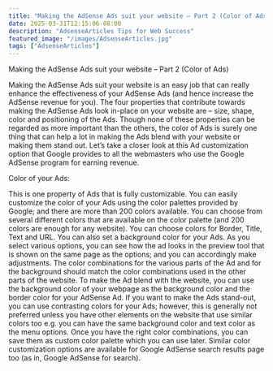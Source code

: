 ```yaml
---
title: "Making the AdSense Ads suit your website – Part 2 (Color of Ads)"
date: 2025-03-31T12:15:06-08:00
description: "AdsenseArticles Tips for Web Success"
featured_image: "/images/AdsenseArticles.jpg"
tags: ["AdsenseArticles"]
---
```


Making the AdSense Ads suit your website – Part 2 (Color of Ads)

Making the AdSense Ads suit your website is an easy job that can really enhance the effectiveness of your AdSense Ads (and hence increase the AdSense revenue for you). The four properties that contribute towards making the AdSense Ads look in-place on your website are – size,  shape, color and positioning of the Ads. Though none of these properties can be regarded as more important than the others, the color of Ads is surely one thing that can help a lot in making the Ads blend with your website or making them stand out. Let’s take a closer look at this Ad customization option that Google provides to all the webmasters who use the Google AdSense program for earning revenue. 

Color of your Ads:

This is one property of Ads that is fully customizable. You can easily customize the color of your Ads using the color palettes provided by Google; and there are more than 200 colors available. You can choose from several different colors that are available on the color palette (and 200 colors are enough for any website). You can choose colors for Border, Title, Text and URL. You can also set a background color for your Ads. As you select various options, you can see how the ad looks in the preview tool that is shown on the same page as the options; and you can accordingly make adjustments. The color combinations for the various parts of the Ad and for the background should match the color combinations used in the other parts of the website. To make the Ad blend with the website, you can use the background color of your webpage as the background color and the border color for your AdSense Ad. If you want to make the Ads stand-out, you can use contrasting colors for your Ads; however, this is generally not preferred unless you have other elements on the website that use similar colors too e.g. you can have the same background color and text color as the menu options. Once you have the right color combinations, you can save them as custom color palette which you can use later. 
Similar color customization options are available for Google AdSense search results page too (as in, Google AdSense for search).

